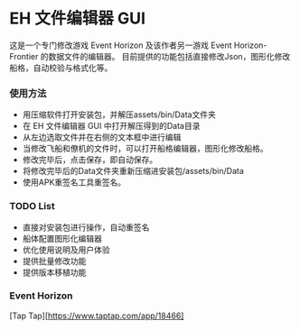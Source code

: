 # EH 文件编辑器 GUI
这是一个专门修改游戏 Event Horizon 及该作者另一游戏 Event Horizon-Frontier 的数据文件的编辑器。
目前提供的功能包括直接修改Json，图形化修改船格，自动校验与格式化等。

### 使用方法
- 用压缩软件打开安装包，并解压assets/bin/Data文件夹
- 在 EH 文件编辑器 GUI 中打开解压得到的Data目录
- 从左边选取文件并在右侧的文本框中进行编辑
- 当修改飞船和僚机的文件时，可以打开船格编辑器，图形化修改船格。
- 修改完毕后，点击保存，即自动保存。
- 将修改完毕后的Data文件夹重新压缩进安装包/assets/bin/Data
- 使用APK重签名工具重签名。

### TODO List
- 直接对安装包进行操作，自动重签名
- 船体配置图形化编辑器
- 优化使用说明及用户体验
- 提供批量修改功能
- 提供版本移植功能

### Event Horizon
[Tap Tap][https://www.taptap.com/app/18466]
